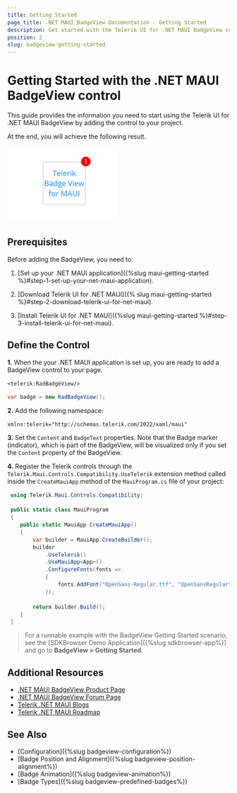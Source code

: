 ```yaml
---
title: Getting Started
page_title: .NET MAUI BadgeView Documentation - Getting Started
description: Get started with the Telerik UI for .NET MAUI BadgeView control and add the control to your .NET MAUI project
position: 2
slug: badgeview-getting-started
---
```


# Getting Started with the .NET MAUI BadgeView control

This guide provides the information you need to start using the Telerik UI for .NET MAUI BadgeView by adding the control to your project.

At the end, you will achieve the following result.

![BadgeView Getting Started](images/badgeview-getting-started.png)

## Prerequisites

Before adding the BadgeView, you need to:

1. [Set up your .NET MAUI application]({%slug maui-getting-started %}#step-1-set-up-your-net-maui-application).

1. [Download Telerik UI for .NET MAUI]({% slug maui-getting-started %}#step-2-download-telerik-ui-for-net-maui).

1. [Install Telerik UI for .NET MAUI]({%slug maui-getting-started %}#step-3-install-telerik-ui-for-net-maui).

## Define the Control

**1.** When the your .NET MAUI application is set up, you are ready to add a BadgeView control to your page.

```XAML
<telerik:RadBadgeView/>
```
```C#
var badge = new RadBadgeView();
```

**2.** Add the following namespace:

```XAML
xmlns:telerik="http://schemas.telerik.com/2022/xaml/maui"
````

**3.** Set the `Content` and `BadgeText` properties. Note that the Badge marker (indicator), which is part of the BadgeView, will be visualized only if you set the `Content` property of the BadgeView.

<snippet id='badgeview-getting-started-xaml'/>
<snippet id='badgeview-getting-started-csharp'/>

**4.** Register the Telerik controls through the `Telerik.Maui.Controls.Compatibility.UseTelerik` extension method called inside the `CreateMauiApp` method of the `MauiProgram.cs` file of your project:

```C#
 using Telerik.Maui.Controls.Compatibility;

 public static class MauiProgram
 {
	public static MauiApp CreateMauiApp()
	{
		var builder = MauiApp.CreateBuilder();
		builder
			.UseTelerik()
			.UseMauiApp<App>()
			.ConfigureFonts(fonts =>
			{
				fonts.AddFont("OpenSans-Regular.ttf", "OpenSansRegular");
			});

		return builder.Build();
	}
 }           
```

> For a runnable example with the BadgeView Getting Started scenario, see the [SDKBrowser Demo Application]({%slug sdkbrowser-app%}) and go to **BadgeView > Getting Started**.

## Additional Resources

- [.NET MAUI BadgeView Product Page](https://www.telerik.com/maui-ui/badgeview)
- [.NET MAUI BadgeView Forum Page](https://www.telerik.com/forums/maui?tagId=1900)
- [Telerik .NET MAUI Blogs](https://www.telerik.com/blogs/mobile-net-maui)
- [Telerik .NET MAUI Roadmap](https://www.telerik.com/support/whats-new/maui-ui/roadmap)

## See Also

- [Configuration]({%slug badgeview-configuration%})
- [Badge Position and Alignment]({%slug badgeview-position-alignment%})
- [Badge Animation]({%slug badgeview-animation%})
- [Badge Types]({%slug badgeview-predefined-badges%})
